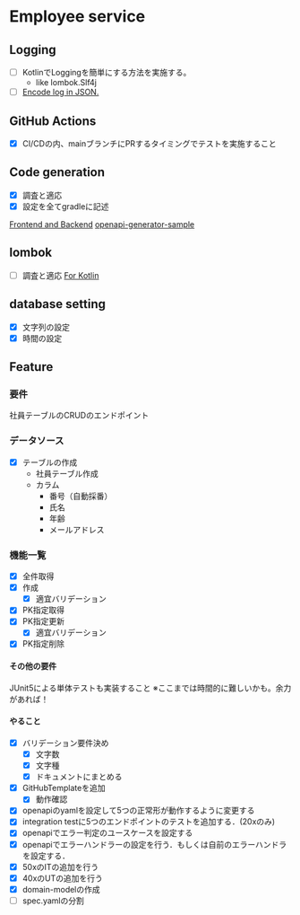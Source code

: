 # Employee service

## Logging

- [ ] KotlinでLoggingを簡単にする方法を実施する。
    - like lombok.Slf4j
- [ ] [Encode log in JSON.](https://github.com/logfellow/logstash-logback-encoder)

## GitHub Actions

- [x] CI/CDの内、mainブランチにPRするタイミングでテストを実施すること

## Code generation

- [x] 調査と適応
- [x] 設定を全てgradleに記述

[Frontend and Backend](https://qiita.com/takahashik0422/items/0e6ca3ca18d76713222a)
[openapi-generator-sample](https://github.com/Msksgm/openapi-generator-sample/tree/main)

## lombok

- [ ] 調査と適応
  [For Kotlin](https://plugins.gradle.org/plugin/org.jetbrains.kotlin.plugin.lombok)

## database setting

- [x] 文字列の設定
- [x] 時間の設定

## Feature

### 要件

社員テーブルのCRUDのエンドポイント

### データソース

- [x] テーブルの作成
    - 社員テーブル作成
    - カラム
        - 番号（自動採番）
        - 氏名
        - 年齢
        - メールアドレス

### 機能一覧

- [x] 全件取得
- [x] 作成
    - [x] 適宜バリデーション
- [x] PK指定取得
- [x] PK指定更新
    - [x] 適宜バリデーション
- [x] PK指定削除

#### その他の要件

JUnit5による単体テストも実装すること ※ここまでは時間的に難しいかも。余力があれば！

#### やること

- [x] バリデーション要件決め
    - [x] 文字数
    - [x] 文字種
    - [x] ドキュメントにまとめる
- [x] GitHubTemplateを追加
    - [x] 動作確認
- [x] openapiのyamlを設定して5つの正常形が動作するように変更する
- [x] integration testに5つのエンドポイントのテストを追加する．(20xのみ)
- [x] openapiでエラー判定のユースケースを設定する
- [x] openapiでエラーハンドラーの設定を行う．もしくは自前のエラーハンドラを設定する．
- [x] 50xのITの追加を行う
- [x] 40xのUTの追加を行う
- [x] domain-modelの作成
- [ ] spec.yamlの分割
